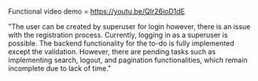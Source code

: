Functional video demo = https://youtu.be/QIr26ioD1dE

"The user can be created by superuser for login however, there is an issue with the registration process. Currently, logging in as a superuser is possible. The backend functionality for the to-do is fully implemented except the validation. However, there are pending tasks such as implementing search, logout, and pagination functionalities, which remain incomplete due to lack of time."
